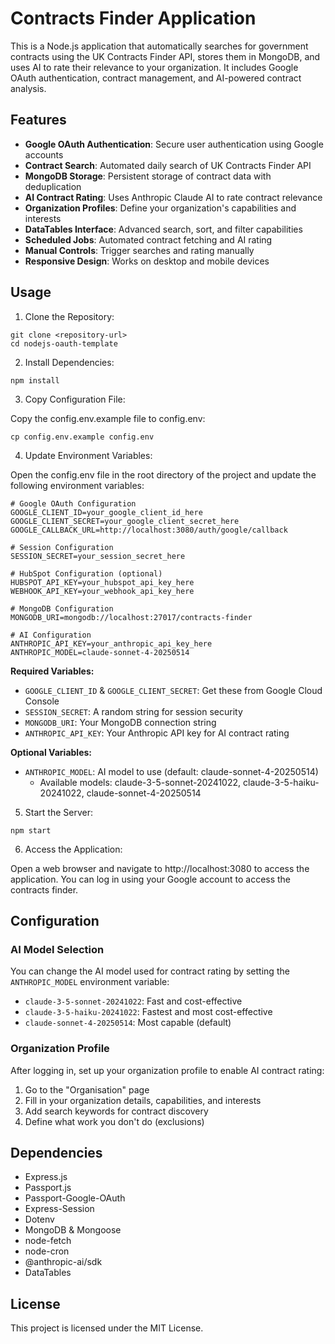 # Contracts Finder Application

This is a Node.js application that automatically searches for government contracts using the UK Contracts Finder API, stores them in MongoDB, and uses AI to rate their relevance to your organization. It includes Google OAuth authentication, contract management, and AI-powered contract analysis.

## Features

- **Google OAuth Authentication**: Secure user authentication using Google accounts
- **Contract Search**: Automated daily search of UK Contracts Finder API
- **MongoDB Storage**: Persistent storage of contract data with deduplication
- **AI Contract Rating**: Uses Anthropic Claude AI to rate contract relevance
- **Organization Profiles**: Define your organization's capabilities and interests
- **DataTables Interface**: Advanced search, sort, and filter capabilities
- **Scheduled Jobs**: Automated contract fetching and AI rating
- **Manual Controls**: Trigger searches and rating manually
- **Responsive Design**: Works on desktop and mobile devices

## Usage

1. Clone the Repository:

```
git clone <repository-url>
cd nodejs-oauth-template
```

2. Install Dependencies:

```
npm install
```

3. Copy Configuration File:

Copy the config.env.example file to config.env:

```
cp config.env.example config.env
```

4. Update Environment Variables:

Open the config.env file in the root directory of the project and update the following environment variables:

```
# Google OAuth Configuration
GOOGLE_CLIENT_ID=your_google_client_id_here
GOOGLE_CLIENT_SECRET=your_google_client_secret_here
GOOGLE_CALLBACK_URL=http://localhost:3080/auth/google/callback

# Session Configuration
SESSION_SECRET=your_session_secret_here

# HubSpot Configuration (optional)
HUBSPOT_API_KEY=your_hubspot_api_key_here
WEBHOOK_API_KEY=your_webhook_api_key_here

# MongoDB Configuration
MONGODB_URI=mongodb://localhost:27017/contracts-finder

# AI Configuration
ANTHROPIC_API_KEY=your_anthropic_api_key_here
ANTHROPIC_MODEL=claude-sonnet-4-20250514
```

**Required Variables:**
- `GOOGLE_CLIENT_ID` & `GOOGLE_CLIENT_SECRET`: Get these from Google Cloud Console
- `SESSION_SECRET`: A random string for session security
- `MONGODB_URI`: Your MongoDB connection string
- `ANTHROPIC_API_KEY`: Your Anthropic API key for AI contract rating

**Optional Variables:**
- `ANTHROPIC_MODEL`: AI model to use (default: claude-sonnet-4-20250514)
  - Available models: claude-3-5-sonnet-20241022, claude-3-5-haiku-20241022, claude-sonnet-4-20250514

5. Start the Server:

```
npm start
```

6. Access the Application:

Open a web browser and navigate to http://localhost:3080 to access the application. You can log in using your Google account to access the contracts finder.

## Configuration

### AI Model Selection

You can change the AI model used for contract rating by setting the `ANTHROPIC_MODEL` environment variable:

- `claude-3-5-sonnet-20241022`: Fast and cost-effective
- `claude-3-5-haiku-20241022`: Fastest and most cost-effective
- `claude-sonnet-4-20250514`: Most capable (default)

### Organization Profile

After logging in, set up your organization profile to enable AI contract rating:
1. Go to the "Organisation" page
2. Fill in your organization details, capabilities, and interests
3. Add search keywords for contract discovery
4. Define what work you don't do (exclusions)

## Dependencies

- Express.js
- Passport.js
- Passport-Google-OAuth
- Express-Session
- Dotenv
- MongoDB & Mongoose
- node-fetch
- node-cron
- @anthropic-ai/sdk
- DataTables

## License
This project is licensed under the MIT License.